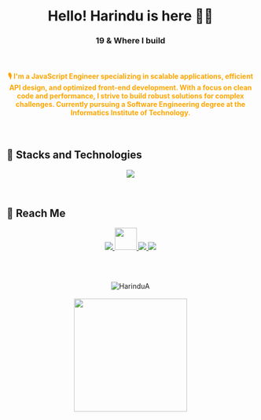 <h1 align="center">Hello! Harindu is here 👋🏻 </h1>
<h3 align="center">19 & Where I build</h3>

<br>

<h4 align="center" style="color: orange;">
  <b>🎙️ I'm a JavaScript Engineer specializing in scalable applications, efficient API design, and optimized front-end development. 
  With a focus on clean code and performance, I strive to build robust solutions for complex challenges. 
  Currently pursuing a Software Engineering degree at the Informatics Institute of Technology.</b>
</h4>

<br>

## 🚀 Stacks and Technologies
<p align="center">
  <img src="https://skillicons.dev/icons?i=react,nodejs,mysql,git,github,html,css,js,java,docker,figma,gcp,csharp,antdesign" />
</p>

<br>

## 📱 Reach Me
<p align="center">
  <a href="https://www.linkedin.com/in/harindu-adhikari-201269243/" target="_blank">
    <img src="https://skillicons.dev/icons?i=linkedin" />
  </a>
  
  <a href="https://medium.com/@harinduadhikari" target="_blank">
    <img src="https://cdn.jsdelivr.net/gh/simple-icons/simple-icons/icons/medium.svg" width="45px" height="45px" />
  </a>
  
  <a href="mailto:harinduadhikari@gmail.com">
    <img src="https://skillicons.dev/icons?i=gmail" />
  </a>
  
  <a href="https://www.hackerrank.com/profile/harinduadhikari" target="_blank">
    <img src="https://img.shields.io/badge/HackerRank-2EC866?style=for-the-badge&logo=HackerRank&logoColor=white" />
  </a>
</p>

<br><br>

<p align="center">
  <img src="https://github-readme-streak-stats.herokuapp.com/?user=HarinduA&theme=tokyonight&background=00000000&border=FF9102&stroke=FF9102&ring=FF9102&fire=FF9102&currStreakNum=FF9102&sideNums=FF9102&currStreakLabel=FF9102&sideLabels=FF9102&dates=FF9102" alt="HarinduA"/>
  <br><br>
  <img height="230em" src="https://github-profile-summary-cards.vercel.app/api/cards/profile-details?username=HarinduA&theme=github_dark"/>
</p>

